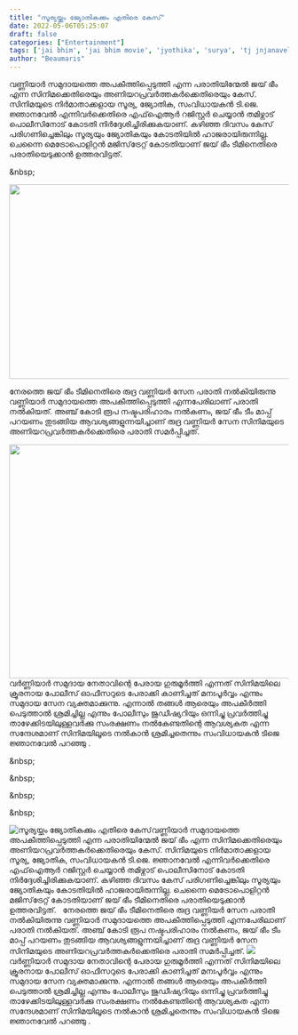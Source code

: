 ```yaml
---
title: "സൂര്യയ്ക്കും ജ്യോതികക്കും എതിരെ കേസ്"
date: 2022-05-06T05:25:07
draft: false
categories: ["Entertainment"]
tags: ['jai bhim', 'jai bhim movie', 'jyothika', 'surya', 'tj jnjanavel']
author: "Beaumaris"
---
```


വണ്ണിയാർ സമുദായത്തെ അപകീത്തിപ്പെടുത്തി എന്ന പരാതിയിന്മേൽ ജയ് ഭീം എന്ന സിനിമക്കെതിരെയും അണിയറപ്രവർത്തകർക്കെതിരെയും കേസ്. സിനിമയുടെ നിർമാതാക്കളായ സൂര്യ, ജ്യോതിക, സംവിധായകന്‍ ടി.ജെ. ജ്ഞാനവേല്‍ എന്നിവര്‍ക്കെതിരെ എഫ്ഐആര്‍ റജിസ്റ്റര്‍ ചെയ്യാൻ തമിഴ്നാട് പൊലീസിനോട് കോടതി നിര്‍ദ്ദേശിച്ചിരിക്കുകയാണ്. കഴിഞ്ഞ ദിവസം കേസ് പരിഗണിച്ചെങ്കിലും സൂര്യയും ജ്യോതികയും കോടതിയിൽ ഹാജരായിരുന്നില്ല. ചെന്നൈ മെട്രോപൊളിറ്റൻ മജിസ്‌ട്രേറ്റ് കോടതിയാണ് ജയ് ഭീം ടീമിനെതിരെ പരാതിയെടുക്കാൻ ഉത്തരവിട്ടത്.

&amp;nbsp;

<img class="size-full wp-image-333006 aligncenter" src="https://cdn.boolokam.com/articles/2022/05/u66u6u6.jpg" alt="" width="623" height="350" />

നേരത്തെ ജയ് ഭീം ടീമിനെതിരെ രുദ്ര വണ്ണിയര്‍ സേന പരാതി നൽകിയിരുന്നു വണ്ണിയാർ സമുദായത്തെ അപകീത്തിപ്പെടുത്തി എന്നപേരിലാണ് പരാതി നൽകിയത്. അഞ്ച് കോടി രൂപ നഷ്ടപരിഹാരം നല്‍കണം, ജയ് ഭീം ടീം മാപ്പ് പറയണം തുടങ്ങിയ ആവശ്യങ്ങളുന്നയിച്ചാണ് രുദ്ര വണ്ണിയര്‍ സേന സിനിമയുടെ അണിയറപ്രവർത്തകർക്കെതിരെ പരാതി സമർപ്പിച്ചത്.

<img class="wp-image-333007 aligncenter" src="https://cdn.boolokam.com/articles/2022/05/jyjyjj.jpg" alt="" width="632" height="421" />വർണ്ണിയാർ സമുദായ നേതാവിന്റെ പേരായ ഗുരുമൂർത്തി എന്നത് സിനിമയിലെ ക്രൂരനായ പോലീസ് ഓഫീസറുടെ പേരാക്കി കാണിച്ചത് മനഃപൂർവ്വം എന്നും സമുദായ സേന വ്യക്തമാക്കുന്നു. എന്നാൽ തങ്ങൾ ആരെയും അപകീർത്തി പെടുത്താൽ ശ്രമിച്ചില്ല എന്നും പോലീസും ജുഡീഷ്യറിയും ഒന്നിച്ചു പ്രവർത്തിച്ചു താഴേക്കിടയിലുള്ളവർക്കു സംരക്ഷണം നൽകേണ്ടതിന്റെ ആവശ്യകത എന്ന സന്ദേശമാണ് സിനിമയിലൂടെ നൽകാൻ ശ്രമിച്ചതെന്നും സംവിധായകൻ ടിജെ ജ്ഞാനവേല്‍ പറഞ്ഞു .

&amp;nbsp;

&amp;nbsp;

&amp;nbsp;

&amp;nbsp;


![സൂര്യയ്ക്കും ജ്യോതികക്കും എതിരെ കേസ്](https://cdn.boolokam.com/articles/2022/05/u66u6u6.jpg)വണ്ണിയാർ സമുദായത്തെ അപകീത്തിപ്പെടുത്തി എന്ന പരാതിയിന്മേൽ ജയ് ഭീം എന്ന സിനിമക്കെതിരെയും അണിയറപ്രവർത്തകർക്കെതിരെയും കേസ്. സിനിമയുടെ നിർമാതാക്കളായ സൂര്യ, ജ്യോതിക, സംവിധായകന്‍ ടി.ജെ. ജ്ഞാനവേല്‍ എന്നിവര്‍ക്കെതിരെ എഫ്ഐആര്‍ റജിസ്റ്റര്‍ ചെയ്യാൻ തമിഴ്നാട് പൊലീസിനോട് കോടതി നിര്‍ദ്ദേശിച്ചിരിക്കുകയാണ്. കഴിഞ്ഞ ദിവസം കേസ് പരിഗണിച്ചെങ്കിലും സൂര്യയും ജ്യോതികയും കോടതിയിൽ ഹാജരായിരുന്നില്ല. ചെന്നൈ മെട്രോപൊളിറ്റൻ മജിസ്‌ട്രേറ്റ് കോടതിയാണ് ജയ് ഭീം ടീമിനെതിരെ പരാതിയെടുക്കാൻ ഉത്തരവിട്ടത്. &nbsp; നേരത്തെ ജയ് ഭീം ടീമിനെതിരെ രുദ്ര വണ്ണിയര്‍ സേന പരാതി നൽകിയിരുന്നു വണ്ണിയാർ സമുദായത്തെ അപകീത്തിപ്പെടുത്തി എന്നപേരിലാണ് പരാതി നൽകിയത്. അഞ്ച് കോടി രൂപ നഷ്ടപരിഹാരം നല്‍കണം, ജയ് ഭീം ടീം മാപ്പ് പറയണം തുടങ്ങിയ ആവശ്യങ്ങളുന്നയിച്ചാണ് രുദ്ര വണ്ണിയര്‍ സേന സിനിമയുടെ അണിയറപ്രവർത്തകർക്കെതിരെ പരാതി സമർപ്പിച്ചത്. ![](https://cdn.boolokam.com/articles/2022/05/jyjyjj.jpg)വർണ്ണിയാർ സമുദായ നേതാവിന്റെ പേരായ ഗുരുമൂർത്തി എന്നത് സിനിമയിലെ ക്രൂരനായ പോലീസ് ഓഫീസറുടെ പേരാക്കി കാണിച്ചത് മനഃപൂർവ്വം എന്നും സമുദായ സേന വ്യക്തമാക്കുന്നു. എന്നാൽ തങ്ങൾ ആരെയും അപകീർത്തി പെടുത്താൽ ശ്രമിച്ചില്ല എന്നും പോലീസും ജുഡീഷ്യറിയും ഒന്നിച്ചു പ്രവർത്തിച്ചു താഴേക്കിടയിലുള്ളവർക്കു സംരക്ഷണം നൽകേണ്ടതിന്റെ ആവശ്യകത എന്ന സന്ദേശമാണ് സിനിമയിലൂടെ നൽകാൻ ശ്രമിച്ചതെന്നും സംവിധായകൻ ടിജെ ജ്ഞാനവേല്‍ പറഞ്ഞു . &nbsp; &nbsp; &nbsp; &nbsp;
